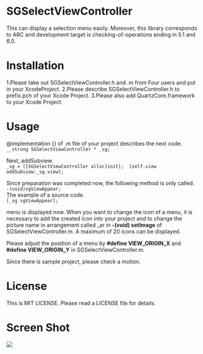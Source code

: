 SGSelectViewController
======================

This can display a selection menu easily. Moreover, this library corresponds to ARC and development target is checking-of-operations ending in 5.1 and 6.0.


Installation
============

1.Please take out SGSelectViewController.h and .m from Four users and put in your XcodeProject. 
2.Please describe SGSelectViewController.h to prefix.pch of your Xcode Project.
3.Please also add QuartzCore.framework to your Xcode Project.


Usage
=====

@implementation <classname>{} of .m file of your project describes the next code.  
`__strong SGSelectViewController * _sg;`

Next, addSubview.  
`_sg = [[SGSelectViewController alloc]init];  [self.view addSubview:_sg.view];`

Since preparation was completed now, the following method is only called.   
`-(void)sgViewAppear;`  
The example of a source code.  
`[_sg sgViewAppear];`


menu is displayed now.
When you want to change the icon of a menu, it is necessary to add the created icon into your project and to change the picture name in arrangement called _ar in **-(void) setImage** of SGSelectViewController.m.
A maximum of 20 icons can be displayed. 

Please adjust the position of a menu by **#define VIEW_ORIGIN_X** and **#define VIEW_ORIGIN_Y** in SGSelectViewController.m. 


 
Since there is sample project, please check a motion. 


License
======
This is MIT LICENSE. 
Please read a LICENSE file for details.


Screen Shot
===========
![](https://github.com/MacoTasu/SGSelectViewController/blob/master/images/ss.png)